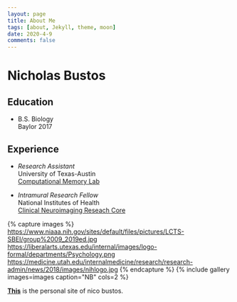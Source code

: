 ```yaml
---
layout: page
title: About Me
tags: [about, Jekyll, theme, moon]
date: 2020-4-9
comments: false
---
```

    




# Nicholas Bustos

## Education

* B.S. Biology <br/>
         Baylor 2017
         
## Experience

* *Research Assistant* <br/>
         University of Texas-Austin <br/>
         [Computational Memory Lab](https://www.lewpealab.org/)
    
* *Intramural Research Fellow* <br/>
        National Institutes of Health <br/>
        [Clinical Neuroimaging Reseach Core](https://www.niaaa.nih.gov/clinical-neuroimaging-research-core)



{% capture images %}
    https://www.niaaa.nih.gov/sites/default/files/pictures/LCTS-SBEI/group%2009_2019ed.jpg 
    https://liberalarts.utexas.edu/internal/images/logo-formal/departments/Psychology.png
    https://medicine.utah.edu/internalmedicine/research/research-admin/news/2018/images/nihlogo.jpg
    {% endcapture %}
{% include gallery images=images caption="NB" cols=2 %}



<a href="https://nbustos.github.io/nbustos"><b>This</b></a> is the personal site of nico bustos.
